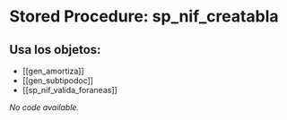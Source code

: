 # Stored Procedure: sp_nif_creatabla

## Usa los objetos:
- [[gen_amortiza]]
- [[gen_subtipodoc]]
- [[sp_nif_valida_foraneas]]

*No code available.*
